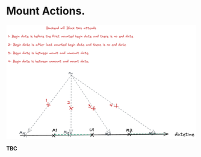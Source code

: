 <!--
SPDX-FileCopyrightText: 2022
- Kotyba Alhaj Taha <kotyba.alhaj-taha@ufz.de>
- Helmholtz Centre for Environmental Research GmbH - UFZ (UFZ, https://www.ufz.de)

SPDX-License-Identifier: HEESIL-1.0
-->

# Mount Actions.

![Blocked mounting action](./images/sms_mounting.png)


**TBC**